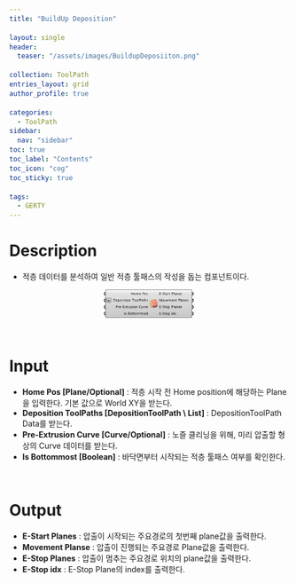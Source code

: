 ```yaml
---
title: "BuildUp Deposition"

layout: single
header:
  teaser: "/assets/images/BuildupDeposiiton.png"

collection: ToolPath
entries_layout: grid
author_profile: true

categories:
  - ToolPath
sidebar:
  nav: "sidebar"
toc: true
toc_label: "Contents"
toc_icon: "cog"
toc_sticky: true

tags: 
  - GERTY
---
```

# Description

* 적층 데이터를 분석하여 일반 적층 툴패스의 작성을 돕는 컴포넌트이다.

<p align="center">  <img src="/assets/images/BuildupDeposiiton.png" align="center" width="32%"></p>

<br>

# Input

* **Home Pos [Plane/Optional]** : 적층 시작 전 Home position에 해당하는 Plane을 입력한다. 기본 값으로 World XY을 받는다.
* **Deposition ToolPaths [DepositionToolPath \ List]** : DepositionToolPath Data를 받는다.
* **Pre-Extrusion Curve [Curve/Optional]** : 노즐 클리닝을 위해, 미리 압출할 형상의  Curve 데이터를 받는다.
* **Is Bottommost [Boolean]** : 바닥면부터 시작되는 적층 툴패스 여부를 확인한다.

<br>

# Output

* **E-Start Planes** : 압출이 시작되는 주요경로의 첫번째 plane값을 출력한다.
* **Movement Planse** : 압출이 진행되는 주요경로 Plane값을 출력한다.
* **E-Stop Planes** : 압출이 멈추는 주요경로 위치의 plane값을 출력한다.
* **E-Stop idx** : E-Stop Plane의 index를 출력한다.